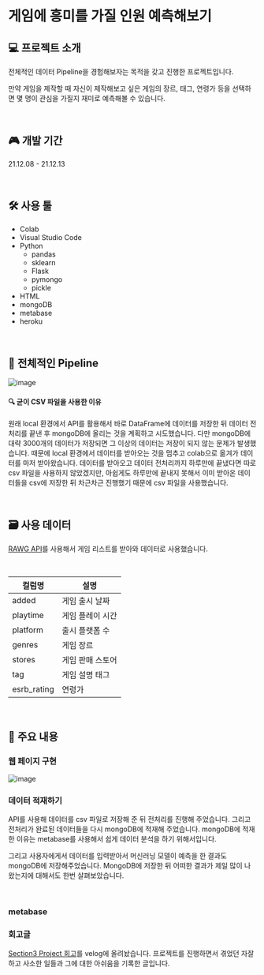 # 게임에 흥미를 가질 인원 예측해보기 

## 💻 프로젝트 소개

전체적인 데이터 Pipeline을 경험해보자는 목적을 갖고 진행한 프로젝트입니다. 

만약 게임을 제작할 때 자신이 제작해보고 싶은 게임의 장르, 태그, 연령가 등을 선택하면 몇 명이 관심을 가질지 재미로 예측해볼 수 있습니다. 

<br />


## 🎮 개발 기간

21.12.08 - 21.12.13

<br />

## 🛠 사용 툴

* Colab
* Visual Studio Code
* Python
  * pandas
  * sklearn
  * Flask
  * pymongo
  * pickle
* HTML
* mongoDB
* metabase
* heroku

<br />

## 🧷 전체적인 Pipeline

![image](https://user-images.githubusercontent.com/52039588/217835791-d508cc2c-55e0-4e18-92a9-40aa9e8ac9c9.png)


#### 🔍 굳이 CSV 파일을 사용한 이유

원래 local 환경에서 API를 활용해서 바로 DataFrame에 데이터를 저장한 뒤 데이터 전처리를 끝낸 후 mongoDB에 올리는 것을 계획하고 시도했습니다. 
다만 mongoDB에 대략 3000개의 데이터가 저장되면 그 이상의 데이터는 저장이 되지 않는 문제가 발생했습니다. 때문에 local 환경에서 데이터를 받아오는 것을 멈추고 colab으로 옮겨가 데이터를 마저 받아왔습니다.
데이터를 받아오고 데이터 전처리까지 하루만에 끝냈다면 따로 csv 파일을 사용하지 않았겠지만, 아쉽게도 하루만에 끝내지 못해서 이미 받아온 데이터들을 csv에 저장한 뒤 차근차근 진행했기 때문에 csv 파일을 사용했습니다. 


<br />


## 🗃 사용 데이터

[RAWG API](https://api.rawg.io/docs/)를 사용해서 게임 리스트를 받아와 데이터로 사용했습니다.

<br />

|컬럼명|설명|
|----|----|
|added|게임 출시 날짜|
|playtime|게임 플레이 시간|
|platform|출시 플랫폼 수|
|genres|게임 장르|
|stores|게임 판매 스토어|
|tag|게임 설명 태그|
|esrb_rating|연령가|



<br />

  
## 🔎 주요 내용


### 웹 페이지 구현

![image](https://user-images.githubusercontent.com/52039588/217909682-d3024576-d714-4b62-9a2b-12ec5345d4dc.png)


### 데이터 적재하기

API를 사용해 데이터를 csv 파일로 저장해 준 뒤 전처리를 진행해 주었습니다. 그리고 전처리가 완료된 데이터들을 다시 mongoDB에 적재해 주었습니다. mongoDB에 적재한 이유는 metabase를 사용해서 쉽게 데이터 분석을 하기 위해서입니다. 

그리고 사용자에게서 데이터를 입력받아서 머신러닝 모델이 예측을 한 결과도 mongoDB에 저장해주었습니다. MongoDB에 저장한 뒤 어떠한 결과가 제일 많이 나왔는지에 대해서도 한번 살펴보았습니다. 


<br />

### metabase




### 회고글

[Section3 Project 회고](https://velog.io/@woooa/AIB7-Section3-project-%ED%9A%8C%EA%B3%A0)를 velog에 올려놨습니다. 프로젝트를 진행하면서 겪었던 자잘하고 사소한 일들과 그에 대한 아쉬움을 기록한 글입니다. 


<br />
